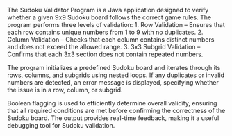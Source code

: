 The Sudoku Validator Program is a Java application designed to verify whether a given 9x9 Sudoku board follows the correct game rules. The program performs three levels of validation:
	1.	Row Validation – Ensures that each row contains unique numbers from 1 to 9 with no duplicates.
	2.	Column Validation – Checks that each column contains distinct numbers and does not exceed the allowed range.
	3.	3x3 Subgrid Validation – Confirms that each 3x3 section does not contain repeated numbers.

The program initializes a predefined Sudoku board and iterates through its rows, columns, and subgrids using nested loops. If any duplicates or invalid numbers are detected, an error message is displayed, specifying whether the issue is in a row, column, or subgrid.

Boolean flagging is used to efficiently determine overall validity, ensuring that all required conditions are met before confirming the correctness of the Sudoku board. The output provides real-time feedback, making it a useful debugging tool for Sudoku validation.
